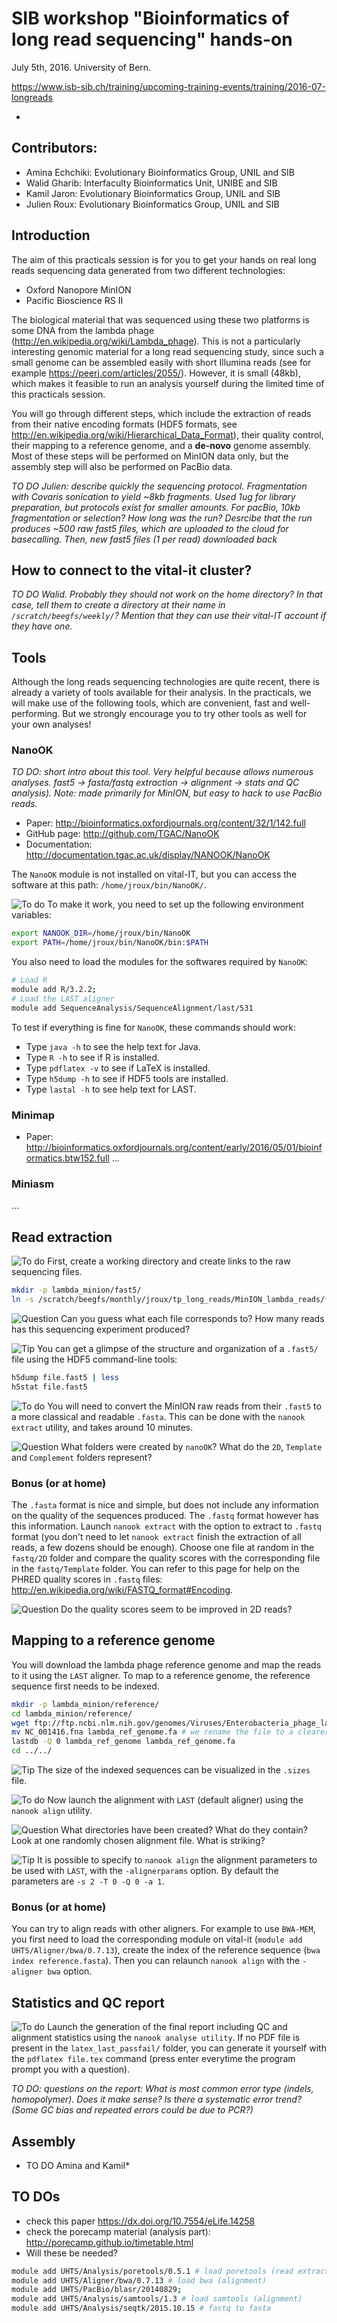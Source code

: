 # SIB workshop "Bioinformatics of long read sequencing" hands-on

July 5th, 2016. University of Bern. 

https://www.isb-sib.ch/training/upcoming-training-events/training/2016-07-longreads

-

## Contributors: 
- Amina Echchiki: Evolutionary Bioinformatics Group, UNIL and SIB
- Walid Gharib: Interfaculty Bioinformatics Unit, UNIBE and SIB
- Kamil Jaron: Evolutionary Bioinformatics Group, UNIL and SIB
- Julien Roux: Evolutionary Bioinformatics Group, UNIL and SIB

## Introduction
The aim of this practicals session is for you to get your hands on real long reads sequencing data generated from two different technologies:
* Oxford Nanopore MinION
* Pacific Bioscience RS II 

The biological material that was sequenced using these two platforms is some DNA from the lambda phage (http://en.wikipedia.org/wiki/Lambda_phage). This is not a particularly interesting genomic material for a long read sequencing study, since such a small genome can be assembled easily with short Illumina reads (see for example https://peerj.com/articles/2055/). However, it is small (48kb), which makes it feasible to run an analysis yourself during the limited time of this practicals session.

You will go through different steps, which include the extraction of reads from their native encoding formats (HDF5 formats, see http://en.wikipedia.org/wiki/Hierarchical_Data_Format), their quality control, their mapping to a reference genome, and a **de-novo** genome assembly. Most of these steps will be performed on MinION data only, but the assembly step will also be performed on PacBio data.

*TO DO Julien: describe quickly the sequencing protocol. Fragmentation with Covaris sonication to yield ~8kb fragments. Used 1ug for library preparation, but protocols exist for smaller amounts. For pacBio, 10kb fragmentation or selection? How long was the run? Desrcibe that the run produces ~500 raw fast5 files, which are uploaded to the cloud for basecalling. Then, new fast5 files (1 per read) downloaded back*

<!--
Details of protocol: https://community.nanoporetech.com/protocols/experiment-companion-for-control-dna/v/cde_1001_v1_revm_18may2016-374
-->

## How to connect to the vital-it cluster?
*TO DO Walid. Probably they should not work on the home directory? In that case, tell them to create a directory at their name in ```/scratch/beegfs/weekly/```? Mention that they can use their vital-IT account if they have one.*

## Tools
Although the long reads sequencing technologies are quite recent, there is already a variety of tools available for their analysis. In the practicals, we will make use of the following tools, which are convenient, fast and well-performing. But we strongly encourage you to try other tools as well for your own analyses!
### NanoOK
*TO DO: short intro about this tool. Very helpful because allows numerous analyses. fast5 -> fasta/fastq extraction -> alignment -> stats and QC analysis). Note: made primarily for MinION, but easy to hack to use PacBio reads.*

* Paper: http://bioinformatics.oxfordjournals.org/content/32/1/142.full
* GitHub page: http://github.com/TGAC/NanoOK
* Documentation: http://documentation.tgac.ac.uk/display/NANOOK/NanoOK

The ```NanoOK``` module is not installed on vital-IT, but you can access the software at this path: ```/home/jroux/bin/NanoOK/```. 

![To do](wrench-and-hammer.png)
To make it work, you need to set up the following environment variables:
```sh
export NANOOK_DIR=/home/jroux/bin/NanoOK
export PATH=/home/jroux/bin/NanoOK/bin:$PATH
```
You also need to load the modules for the softwares required by ```NanoOK```:
```sh 
# Load R
module add R/3.2.2;
# Load the LAST aligner
module add SequenceAnalysis/SequenceAlignment/last/531
```
To test if everything is fine for ```NanoOK```, these commands should work:
* Type ```java -h``` to see the help text for Java.
* Type ```R -h``` to see if R is installed.
* Type ```pdflatex -v``` to see if LaTeX is installed.
* Type ```h5dump -h``` to see if HDF5 tools are installed.
* Type ```lastal -h``` to see help text for LAST.

### Minimap
* Paper: http://bioinformatics.oxfordjournals.org/content/early/2016/05/01/bioinformatics.btw152.full
...

### Miniasm
...

## Read extraction
<!--
DONE (Julien): 
cd /scratch/beegfs/monthly/jroux/tp_long_reads/MinION_lambda_reads
cp /scratch/beegfs/monthly/aechchik/SIB_Bern16/minion/Downloads_burnin/* .
rename 'HiSeq_' '' *.fast5
-->

![To do](wrench-and-hammer.png)
First, create a working directory and create links to the raw sequencing files.

```sh
mkdir -p lambda_minion/fast5/
ln -s /scratch/beegfs/monthly/jroux/tp_long_reads/MinION_lambda_reads/*.fast5 lambda_minion/fast5/
```
![Question](round-help-button.png)
Can you guess what each file corresponds to? How many reads has this sequencing experiment produced?

![Tip](elemental-tip.png)
You can get a glimpse of the structure and organization of a ```.fast5/``` file using the HDF5 command-line tools:
```sh
h5dump file.fast5 | less
h5stat file.fast5
```

![To do](wrench-and-hammer.png)
You will need to convert the MinION raw reads from their ```.fast5``` to a more classical and readable ```.fasta```. This can be done with the ```nanook extract``` utility, and takes around 10 minutes.
<!--
nanook extract -fasta -s lambda
-->

![Question](round-help-button.png)
What folders were created by ```nanoOK```? What do the ```2D```, ```Template``` and ```Complement``` folders represent?

### Bonus (or at home)
The ```.fasta``` format is nice and simple, but does not include any information on the quality of the sequences produced. The ```.fastq``` format however has this information. Launch ```nanook extract``` with the option to extract to ```.fastq``` format (you don't need to let ```nanook extract``` finish the extraction of all reads, a few dozens should be enough).  Choose one file at random in the ```fastq/2D``` folder and compare the quality scores with the corresponding file in the ```fastq/Template``` folder. You can refer to this page for help on the PHRED quality scores in ```.fastq``` files: http://en.wikipedia.org/wiki/FASTQ_format#Encoding.
<!--
nanook extract -fastq -s lambda
-->

![Question](round-help-button.png)
Do the quality scores seem to be improved in 2D reads? 

## Mapping to a reference genome
You will download the lambda phage reference genome and map the reads to it using the ```LAST``` aligner. To map to a reference genome, the reference sequence first needs to be indexed.

```sh
mkdir -p lambda_minion/reference/
cd lambda_minion/reference/
wget ftp://ftp.ncbi.nlm.nih.gov/genomes/Viruses/Enterobacteria_phage_lambda_uid14204/NC_001416.fna
mv NC_001416.fna lambda_ref_genome.fa # we rename the file to a clearer name
lastdb -Q 0 lambda_ref_genome lambda_ref_genome.fa
cd ../../
```
![Tip](elemental-tip.png)
The size of the indexed sequences can be visualized in the ```.sizes``` file.

![To do](wrench-and-hammer.png)
Now launch the alignment with ```LAST``` (default aligner) using the ```nanook align``` utility.

<!--
nanook align -s lambda_minion -r lambda_minion/reference/lambda_ref_genome.fa
-->

![Question](round-help-button.png)
What directories have been created? What do they contain? Look at one randomly chosen alignment file. What is striking?

![Tip](elemental-tip.png)
It is possible to specify to ```nanook align``` the alignment parameters to be used with ```LAST```, with the ```-alignerparams``` option. By default the parameters are ```-s 2 -T 0 -Q 0 -a 1```.

### Bonus (or at home)
You can try to align reads with other aligners. For example to use ```BWA-MEM```, you first need to load the corresponding module on vital-it (```module add UHTS/Aligner/bwa/0.7.13```), create the index of the reference sequence (```bwa index reference.fasta```). Then you can relaunch ```nanook align``` with the ```-aligner bwa``` option.

## Statistics and QC report
![To do](wrench-and-hammer.png)
Launch the generation of the final report including QC and alignment statistics using the ```nanook analyse utility```. If no PDF file is present in the ```latex_last_passfail/``` folder, you can generate it yourself with the ```pdflatex file.tex``` command (press enter everytime the program prompt you with a question).

<!--
nanook analyse -s lambda_minion -r lambda_minion/reference/lambda_ref_genome.fa
pdflatex lambda_minion/latex_last_passfail/lambda_minion.tex
-->

*TO DO: questions on the report:*
*What is most common error type (indels, homopolymer). Does it make sense? Is there a systematic error trend? (Some GC bias and repeated errors could be due to PCR?)*

## Assembly
* TO DO Amina and Kamil*

## TO DOs
* check this paper https://dx.doi.org/10.7554/eLife.14258
* check the porecamp material (analysis part): http://porecamp.github.io/timetable.html
* Will these be needed?
```sh
module add UHTS/Analysis/poretools/0.5.1 # load poretools (read extraction)
module add UHTS/Aligner/bwa/0.7.13 # load bwa (alignment)
module add UHTS/PacBio/blasr/20140829;
module add UHTS/Analysis/samtools/1.3 # load samtools (alignment)
module add UHTS/Analysis/seqtk/2015.10.15 # fastq to fasta
```

<!--
![Question](round-help-button.png)
![Tip](elemental-tip.png)
![To do](wrench-and-hammer.png)
![Warning](warning.png)
-->